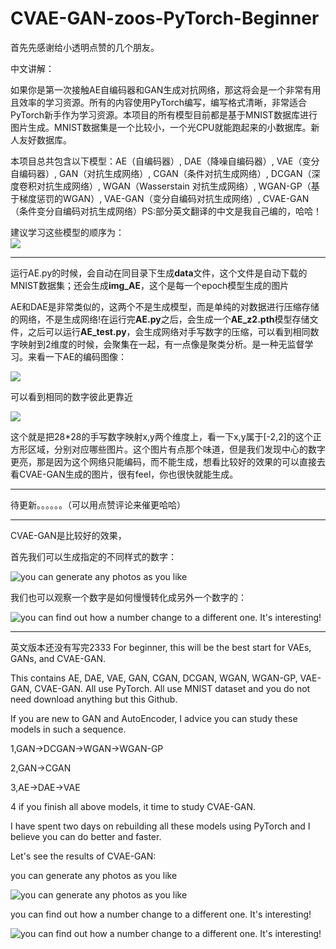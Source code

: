 # CVAE-GAN-zoos-PyTorch-Beginner
首先先感谢给小透明点赞的几个朋友。

中文讲解：

如果你是第一次接触AE自编码器和GAN生成对抗网络，那这将会是一个非常有用且效率的学习资源。所有的内容使用PyTorch编写，编写格式清晰，非常适合PyTorch新手作为学习资源。本项目的所有模型目前都是基于MNIST数据库进行图片生成。MNIST数据集是一个比较小，一个光CPU就能跑起来的小数据库。新人友好数据库。

本项目总共包含以下模型：AE（自编码器）, DAE（降噪自编码器）, VAE（变分自编码器）, GAN（对抗生成网络）, CGAN（条件对抗生成网络）, DCGAN（深度卷积对抗生成网络）, WGAN（Wasserstain 对抗生成网络）, WGAN-GP（基于梯度惩罚的WGAN）, VAE-GAN（变分自编码对抗生成网络）, CVAE-GAN（条件变分自编码对抗生成网络）PS:部分英文翻译的中文是我自己编的，哈哈！

建议学习这些模型的顺序为：  
![](./readme_photo/overall1.png)  

****

运行AE.py的时候，会自动在同目录下生成**data**文件，这个文件是自动下载的MNIST数据集；还会生成**img_AE**，这个是每一个epoch模型生成的图片

AE和DAE是非常类似的，这两个不是生成模型，而是单纯的对数据进行压缩存储的网络，不是生成网络!在运行完**AE.py**之后，会生成一个**AE_z2.pth**模型存储文件，之后可以运行**AE_test.py**，会生成网络对手写数字的压缩，可以看到相同数字映射到2维度的时候，会聚集在一起，有一点像是聚类分析。是一种无监督学习。来看一下AE的编码图像：

![](./readme_photo/AE1.png)  

可以看到相同的数字彼此更靠近

![](./readme_photo/AE2.png)  

这个就是把28\*28的手写数字映射x,y两个维度上，看一下x,y属于\[-2,2\]的这个正方形区域，分别对应哪些图片。这个图片有点那个味道，但是我们发现中心的数字更亮，那是因为这个网络只能编码，而不能生成，想看比较好的效果的可以直接去看CVAE-GAN生成的图片，很有feel，你也很快就能生成。

***
待更新。。。。。。（可以用点赞评论来催更哈哈）
***
CVAE-GAN是比较好的效果，

首先我们可以生成指定的不同样式的数字：

![you can generate any photos as you like](./readme_photo/CVAE-GAN1.png)

我们也可以观察一个数字是如何慢慢转化成另外一个数字的：

![you can find out how a number change to a different one. It's interesting!](./readme_photo/CVAE-GAN2.png)

***
英文版本还没有写完2333
For beginner, this will be the best start for VAEs, GANs, and CVAE-GAN. 

This contains AE, DAE, VAE, GAN, CGAN, DCGAN, WGAN, WGAN-GP, VAE-GAN, CVAE-GAN. 
All use PyTorch.
All use MNIST dataset and you do not need download anything but this Github.

If you are new to GAN and AutoEncoder, I advice you can study these models in such a sequence.

1,GAN->DCGAN->WGAN->WGAN-GP

2,GAN->CGAN

3,AE->DAE->VAE

4 if you finish all above models, it time to study CVAE-GAN.

I have spent two days on rebuilding all these models using PyTorch and I believe you can do better and faster.

Let's see the results of CVAE-GAN:

you can generate any photos as you like

![you can generate any photos as you like](./readme_photo/CVAE-GAN1.png)

you can find out how a number change to a different one. It's interesting!

![you can find out how a number change to a different one. It's interesting!](./readme_photo/CVAE-GAN2.png)
